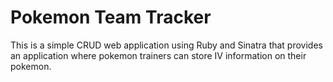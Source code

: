 # Pokemon Team Tracker

This is a simple CRUD web application using Ruby and Sinatra that provides an application where pokemon trainers can store IV information on their pokemon.
